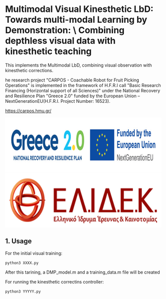 # Multimodal Visual Kinesthetic LbD: Towards multi-modal Learning by Demonstration: \\ Combining depthless visual data with kinesthetic teaching

This implements the Multimodal LbD, combining visual observation with kinesthetic corrections.

he research project "CARPOS - Coachable Robot for Fruit Picking Operations" is implemented in the framework of H.F.R.I call "Basic Research Financing (Horizontal support of all Sciences)" under the National Recovery and Resilience Plan "Greece 2.0" funded by the European Union – NextGenerationEU(H.F.R.I. Project Number: 16523).

https://carpos.hmu.gr/ 

<p align="center">
  <img src="./doc/Greece_2.jpg" height="175" />
  <img src="./doc/elidek_logo.png" height="175" />
</p>

## 1. Usage

For the initial visual training:

```
python3 XXXX.py

```

After this tarining, a DMP_model.m and a training_data.m file will be created

For running the kinesthetic correctins controller:

```
python3 YYYYY.py

```
